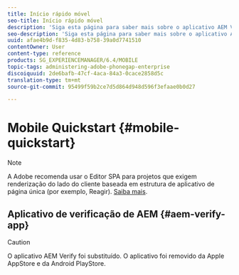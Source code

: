 ```yaml
---
title: Início rápido móvel
seo-title: Início rápido móvel
description: 'Siga esta página para saber mais sobre o aplicativo AEM Verify. O aplicativo AEM Verify é uma maneira rápida e fácil de executar seus aplicativos móveis AEM em qualquer dispositivo móvel iOS ou Android. '
seo-description: 'Siga esta página para saber mais sobre o aplicativo AEM Verify. O aplicativo AEM Verify é uma maneira rápida e fácil de executar seus aplicativos móveis AEM em qualquer dispositivo móvel iOS ou Android. '
uuid: afae4b9d-f835-4d83-b758-39a0d7741510
contentOwner: User
content-type: reference
products: SG_EXPERIENCEMANAGER/6.4/MOBILE
topic-tags: administering-adobe-phonegap-enterprise
discoiquuid: 2de6bafb-47cf-4aca-84a3-0cace2858d5c
translation-type: tm+mt
source-git-commit: 95499f59b2ce7d5d864d948d596f3efaae0b0d27

---
```



# Mobile Quickstart {#mobile-quickstart}

>[!NOTE]
>
>A Adobe recomenda usar o Editor SPA para projetos que exigem renderização do lado do cliente baseada em estrutura de aplicativo de página única (por exemplo, Reagir). [Saiba mais](/help/sites-developing/spa-overview.md).

## Aplicativo de verificação de AEM {#aem-verify-app}

>[!CAUTION]
>
>O aplicativo AEM Verify foi substituído. O aplicativo foi removido da Apple AppStore e da Android PlayStore.

